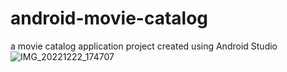 # android-movie-catalog
a movie catalog application project created using Android Studio
![IMG_20221222_174707](https://user-images.githubusercontent.com/61616229/209119441-4c711b0c-8e64-409c-a66e-1a76063a490a.png)
